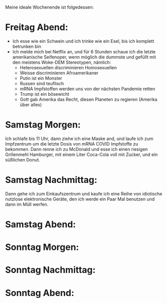 Meine ideale Wochenende ist folgedessen:

# Freitag Abend:

- Ich esse wie ein Schwein und ich trinke wie ein Esel, bis ich komplett betrunken bin
- Ich melde mich bei Netflix an, und für 6 Stunden schaue ich die letzte amerikanische Seifenoper,
wenn möglich die dummste und gefüllt mit den meistens Woke-DEM Stereotypen, nämlich:
  - Heterosexuellen discriminieren Homosexuellen
  - Weisse discriminieren Afroamerikaner
  - Putin ist ein Monster
  - Russen sind teuflisch
  - mRNA Impfstoffen werden uns von der nächsten Pandemie retten
  - Trump ist ein bösewicht
  - Gott gab Amerika das Recht, diesen Planeten zu regieren (Amerika über alles)

# Samstag Morgen:
Ich schlafe bis 11 Uhr, dann ziehe ich eine Maske and, und laufe ich zum Impfzentrum um die letzte Dosis von mRNA COVID Impfstoffe zu bekommen.
Dann renne ich zu McDonald und esse ich einen riesigen Grillenmehl Hamburger, mit einem Liter Coca-Cola voll mit Zucker, und ein süßlichen Donut.

# Samstag Nachmittag:
Dann gehe ich zum Einkaufszentrum und kaufe ich eine Reihe von idiotische nutzlose elektronische Geräte,
den ich werde ein Paar Mal benutzen und dann im Müll werfen.


# Samstag Abend:


# Sonntag Morgen:


# Sonntag Nachmittag:


# Sonntag Abend:

